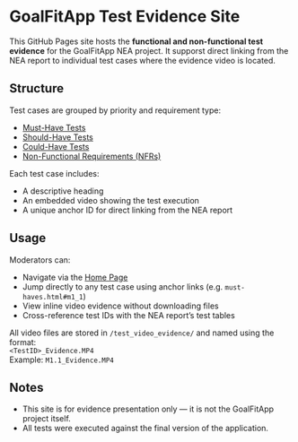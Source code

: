 # GoalFitApp Test Evidence Site

This GitHub Pages site hosts the **functional and non-functional test evidence** for the GoalFitApp NEA project. It supporst direct linking from the NEA report to individual test cases where the evidence video is located.

## Structure

Test cases are grouped by priority and requirement type:

- [Must-Have Tests](must-haves.html)
- [Should-Have Tests](should-haves.html)
- [Could-Have Tests](could-haves.html)
- [Non-Functional Requirements (NFRs)](nfrs.html)

Each test case includes:
- A descriptive heading
- An embedded video showing the test execution
- A unique anchor ID for direct linking from the NEA report

## Usage

Moderators can:
- Navigate via the [Home Page](index.html)
- Jump directly to any test case using anchor links (e.g. `must-haves.html#m1_1`)
- View inline video evidence without downloading files
- Cross-reference test IDs with the NEA report’s test tables

All video files are stored in `/test_video_evidence/` and named using the format:  
`<TestID>_Evidence.MP4`  
Example: `M1.1_Evidence.MP4`

## Notes

- This site is for evidence presentation only — it is not the GoalFitApp project itself.
- All tests were executed against the final version of the application.
